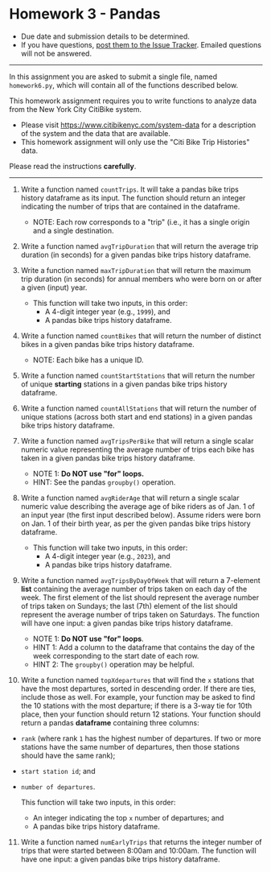 # Homework 3 - Pandas
- Due date and submission details to be determined. 
- If you have questions, [post them to the Issue Tracker](https://github.com/IE-555/fall2023/issues/6).  Emailed questions will not be answered.

--- 

In this assignment you are asked to submit a single file, named `homework6.py`, which will contain all of the functions described below.

This homework assignment requires you to write functions to analyze data from the New York City CitiBike system.

- Please visit https://www.citibikenyc.com/system-data for a description of the system and the data that are available.
- This homework assignment will only use the "Citi Bike Trip Histories" data.

Please read the instructions **carefully**.

---


1.  Write a function named `countTrips`.  It will take a pandas bike trips history dataframe as its input.  The function should return an integer indicating the number of trips that are contained in the dataframe.

    - NOTE:  Each row corresponds to a "trip" (i.e., it has a single origin and a single destination.

2.  Write a function named `avgTripDuration` that will return the average trip duration (in seconds) for a given pandas bike trips history dataframe.

3.  Write a function named `maxTripDuration` that will return the maximum trip duration (in seconds) for annual members who were born on or after a given (input) year. 
    - This function will take two inputs, in this order:
        - A 4-digit integer year (e.g., `1999`), and 
        - A pandas bike trips history dataframe.


4.  Write a function named `countBikes` that will return the number of distinct bikes in a given pandas bike trips history dataframe. 

    - NOTE: Each bike has a unique ID.

5.  Write a function named `countStartStations` that will return the number of unique **starting** stations in a given pandas bike trips history dataframe. 

6.  Write a function named `countAllStations` that will return the number of unique stations (across both start and end stations) in a given pandas bike trips history dataframe. 

7.  Write a function named `avgTripsPerBike` that will return a single scalar numeric value representing the average number of trips each bike has taken in a given pandas bike trips history dataframe. 
    - NOTE 1:  **Do NOT use "for" loops.**
    - HINT: See the pandas `groupby()` operation.
    
8.  Write a function named `avgRiderAge` that will return a single scalar numeric value describing the average age of bike riders
as of Jan. 1 of an input year (the first input described below).  Assume riders were born on Jan. 1 of their birth year, as per the given pandas bike trips history dataframe.
    - This function will take two inputs, in this order:
        - A 4-digit integer year (e.g., `2023`), and 
        - A pandas bike trips history dataframe.
        
9.  Write a function named `avgTripsByDayOfWeek` that will return a 7-element **list** containing the average number of trips taken on each day of the week.  The first element of the list should represent the average number of trips taken on Sundays; the last (7th) element of the list should represent the average number of trips taken on Saturdays.  The function will have one input: 
a given pandas bike trips history dataframe. 

    - NOTE 1:  **Do NOT use "for" loops**.
    - HINT 1:  Add a column to the dataframe that contains the day of the week corresponding to the start date of each row.
    - HINT 2:  The `groupby()` operation may be helpful.
        
10.  Write a function named `topXdepartures` that will find the `x` stations that have the most departures, sorted in descending order.  If there are ties, include those as well.  For example, your function may be asked to find the 10 stations with the most departure; if there is a 3-way tie for 10th place, then your function should return 12 stations.  Your function should return a pandas **dataframe** containing three columns:
- `rank` (where rank `1` has the highest number of departures.  If two or more stations have the same number of departures, then those stations should have the same rank);
- `start station id`; and 
- `number of departures`.

    This function will take two inputs, in this order:
    - An integer indicating the top `x` number of departures; and
    - A pandas bike trips history dataframe.
    

    
11.  Write a function named `numEarlyTrips` that returns the integer number of trips that were started between 8:00am and 10:00am.  The function will have one input: a given pandas bike trips history dataframe. 
